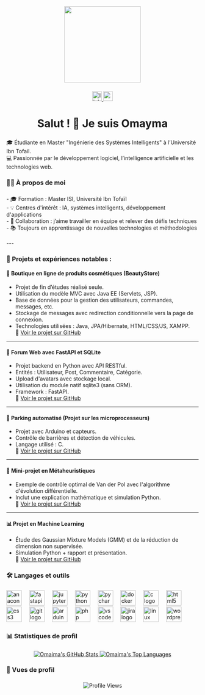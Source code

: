 <div align="center">
  <img height="200" src="https://media1.giphy.com/media/v1.Y2lkPTc5MGI3NjExd2JmMzNlbm92cG8zaXpzOXRhcHhxaXQ0bjdzMmxiOWgyOW42Mjl2dSZlcD12MV9pbnRlcm5hbF9naWZfYnlfaWQmY3Q9Zw/hpXdHPfFI5wTABdDx9/giphy.gif"  />
</div>

###

<div align="center">
  <a href="https://www.linkedin.com/public-profile/settings?lipi=urn%3Ali%3Apage%3Ad_flagship3_profile_self_edit_contact-info%3BOfXKvO9wTsuvv7%2F6SVsAjw%3D%3D" target="_blank">
    <img src="https://img.shields.io/static/v1?message=LinkedIn&logo=linkedin&label=&color=0077B5&logoColor=white&labelColor=&style=for-the-badge" height="25" alt="linkedin logo"  />
  </a>
  <a href="mailto:omaima.harchich@gmail.com" target="_blank">
    <img src="https://img.shields.io/static/v1?message=Gmail&logo=gmail&label=&color=D14836&logoColor=white&labelColor=&style=for-the-badge" height="25" alt="gmail logo"  />
  </a>
</div>

###

<h1 align="center">Salut ! 👋 Je suis Omayma</h1>

###

<p align="left">🎓 Étudiante en Master "Ingénierie des Systèmes Intelligents" à l’Université Ibn Tofail. <br>💻 Passionnée par le développement logiciel, l’intelligence artificielle et les technologies web.</p>

###

<h3 align="left">👩‍💻 À propos de moi</h3>

###

<p align="left">- 🎓 Formation : Master ISI, Université Ibn Tofaïl  <br>- 💡 Centres d'intérêt : IA, systèmes intelligents, développement d'applications  <br>- 🤝 Collaboration : j’aime travailler en équipe et relever des défis techniques  <br>- 📚 Toujours en apprentissage de nouvelles technologies et méthodologies<br><br>---</p>

###


  ### 🧠 Projets et expériences notables :

#### 💄 Boutique en ligne de produits cosmétiques (BeautyStore)
- Projet de fin d’études réalisé seule.
- Utilisation du modèle MVC avec Java EE (Servlets, JSP).
- Base de données pour la gestion des utilisateurs, commandes, messages, etc.
- Stockage de messages avec redirection conditionnelle vers la page de connexion.
- Technologies utilisées : Java, JPA/Hibernate, HTML/CSS/JS, XAMPP.  
🔗 [Voir le projet sur GitHub](https://github.com/Omayma77/BeautyStore)

---

#### 🧵 Forum Web avec FastAPI et SQLite
- Projet backend en Python avec API RESTful.
- Entités : Utilisateur, Post, Commentaire, Catégorie.
- Upload d'avatars avec stockage local.
- Utilisation du module natif sqlite3 (sans ORM).
- Framework : FastAPI.  
🔗 [Voir le projet sur GitHub](https://github.com/Omayma77/FastAPI-Forum)

---

#### 🚗 Parking automatisé (Projet sur les microprocesseurs)
- Projet avec Arduino et capteurs.
- Contrôle de barrières et détection de véhicules.
- Langage utilisé : C.  
🔗 [Voir le projet sur GitHub](https://github.com/Omayma77/Parking-Automatique)

---

#### 🔬 Mini-projet en Métaheuristiques
- Exemple de contrôle optimal de Van der Pol avec l'algorithme d'évolution différentielle.
- Inclut une explication mathématique et simulation Python.  
🔗 [Voir le projet sur GitHub](https://github.com/Omayma77/Metaheuristiques-VanDerPol)

---

#### 📊 Projet en Machine Learning
- Étude des Gaussian Mixture Models (GMM) et de la réduction de dimension non supervisée.
- Simulation Python + rapport et présentation.  
🔗 [Voir le projet sur GitHub](https://github.com/Omayma77/ML-GMM-DimensionalityReduction)


###

<h3 align="left">🛠 Langages et outils</h3>

###

<div align="left">
  <img src="https://cdn.jsdelivr.net/gh/devicons/devicon/icons/anaconda/anaconda-original.svg" height="40" alt="anaconda logo"  />
  <img width="12" />
  <img src="https://cdn.jsdelivr.net/gh/devicons/devicon/icons/fastapi/fastapi-original.svg" height="40" alt="fastapi logo"  />
  <img width="12" />
  <img src="https://cdn.jsdelivr.net/gh/devicons/devicon/icons/jupyter/jupyter-original.svg" height="40" alt="jupyter logo"  />
  <img width="12" />
  <img src="https://cdn.jsdelivr.net/gh/devicons/devicon/icons/python/python-original.svg" height="40" alt="python logo"  />
  <img width="12" />
  <img src="https://cdn.jsdelivr.net/gh/devicons/devicon/icons/pycharm/pycharm-original.svg" height="40" alt="pycharm logo"  />
  <img width="12" />
  <img src="https://cdn.jsdelivr.net/gh/devicons/devicon/icons/docker/docker-plain-wordmark.svg" height="40" alt="docker logo"  />
  <img width="12" />
  <img src="https://cdn.jsdelivr.net/gh/devicons/devicon/icons/c/c-original.svg" height="40" alt="c logo"  />
  <img width="12" />
  <img src="https://cdn.jsdelivr.net/gh/devicons/devicon/icons/html5/html5-original.svg" height="40" alt="html5 logo"  />
  <img width="12" />
  <img src="https://cdn.jsdelivr.net/gh/devicons/devicon/icons/css3/css3-original.svg" height="40" alt="css3 logo"  />
  <img width="12" />
  <img src="https://cdn.jsdelivr.net/gh/devicons/devicon/icons/git/git-original.svg" height="40" alt="git logo"  />
  <img width="12" />
  <img src="https://cdn.jsdelivr.net/gh/devicons/devicon/icons/arduino/arduino-original.svg" height="40" alt="arduino logo"  />
  <img width="12" />
  <img src="https://cdn.jsdelivr.net/gh/devicons/devicon/icons/php/php-original.svg" height="40" alt="php logo"  />
  <img width="12" />
  <img src="https://cdn.jsdelivr.net/gh/devicons/devicon/icons/vscode/vscode-original.svg" height="40" alt="vscode logo"  />
  <img width="12" />
  <img src="https://cdn.jsdelivr.net/gh/devicons/devicon/icons/jira/jira-original.svg" height="40" alt="jira logo"  />
  <img width="12" />
  <img src="https://cdn.jsdelivr.net/gh/devicons/devicon/icons/linux/linux-original.svg" height="40" alt="linux logo"  />
  <img width="12" />
  <img src="https://cdn.jsdelivr.net/gh/devicons/devicon/icons/wordpress/wordpress-original.svg" height="40" alt="wordpress logo"  />
</div>

###

<h3 align="left">📊 Statistiques de profil</h3>

###

<div align="center">
  <a href="https://github.com/Omayma77">
    <img src="https://github-readme-stats.vercel.app/api?username=Omayma77&show_icons=true&theme=radical&hide_title=true&hide=prs" alt="Omaima's GitHub Stats" />
  </a>
  <a href="https://github.com/Omayma77">
    <img src="https://github-readme-stats.vercel.app/api/top-langs/?username=Omayma77&theme=radical&layout=compact&langs_count=6" alt="Omaima's Top Languages" />
  </a>
</div>

###

<h3 align="left">👀 Vues de profil</h3>

###

<div align="center">
  <img src="https://komarev.com/ghpvc/?username=Omayma77&color=brightgreen&style=flat" alt="Profile Views" />
</div>
